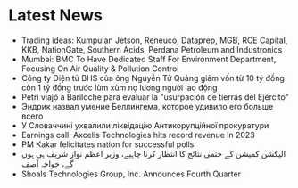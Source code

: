 # Latest News
-  Trading ideas: Kumpulan Jetson, Reneuco, Dataprep, MGB, RCE Capital, KKB, NationGate, Southern Acids, Perdana Petroleum and Industronics
-  Mumbai: BMC To Have Dedicated Staff For Environment Department, Focusing On Air Quality & Pollution Control
-  Công ty Điện tử BHS của ông Nguyễn Tử Quảng giảm vốn từ 10 tỷ đồng còn 1 tỷ đồng trước lùm xùm nợ lương người lao động
-  Petri viajó a Bariloche para evaluar la "usurpación de tierras del Ejército"
-  Эндрик назвал умение Беллингема, которое удивило его больше всего
-  У Словаччині ухвалили ліквідацію Антикорупційної прокуратури
-  Earnings call: Axcelis Technologies hits record revenue in 2023
-  PM Kakar felicitates nation for successful polls
-  الیکشن کمیشن کے حتمی نتائج کا انتظار کرنا چاہیے، وزیر اعظم نواز شریف ہی ہوں گے، خواجہ آصف
-  Shoals Technologies Group, Inc. Announces Fourth Quarter
